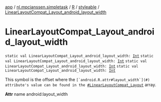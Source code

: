 [app](../../../index.md) / [nl.mpcjanssen.simpletask](../../index.md) / [R](../index.md) / [styleable](index.md) / [LinearLayoutCompat_Layout_android_layout_width](.)

# LinearLayoutCompat_Layout_android_layout_width

`static val LinearLayoutCompat_Layout_android_layout_width: `[`Int`](https://kotlinlang.org/api/latest/jvm/stdlib/kotlin/-int/index.html)
`static val LinearLayoutCompat_Layout_android_layout_width: `[`Int`](https://kotlinlang.org/api/latest/jvm/stdlib/kotlin/-int/index.html)
`static val LinearLayoutCompat_Layout_android_layout_width: `[`Int`](https://kotlinlang.org/api/latest/jvm/stdlib/kotlin/-int/index.html)
`static val LinearLayoutCompat_Layout_android_layout_width: `[`Int`](https://kotlinlang.org/api/latest/jvm/stdlib/kotlin/-int/index.html)

This symbol is the offset where the ``[`android.R.attr#layout_width`](#) attribute's value can be found in the ``[`#LinearLayoutCompat_Layout`](-linear-layout-compat_-layout.md) array.

**Attr**
name android:layout_width

